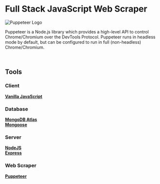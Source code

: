 # Full Stack JavaScript Web Scraper

![Puppeteer Logo](https://user-images.githubusercontent.com/10379601/29446482-04f7036a-841f-11e7-9872-91d1fc2ea683.png)

<p>Puppeteer is a Node.js library which provides a high-level API to control Chrome/Chromium over the DevTools Protocol. Puppeteer runs in headless mode by default, but can be configured to run in full (non-headless) Chrome/Chromium.</p>

<br>

## Tools

### Client

**[Vanilla JavaScript](https://developer.mozilla.org/en-US/docs/Web/javascript)**

### Database

**[MongoDB Atlas](https://www.mongodb.com/atlas)**<br>
**[Mongoose](https://mongoosejs.com/)**

### Server

**[NodeJS](https://node.js)**<br>
**[Express](https://expressjs.com/)**

### Web Scraper

**[Puppeteer](https://github.com/puppeteer/puppeteer/tree/main#readme)**

<br>
